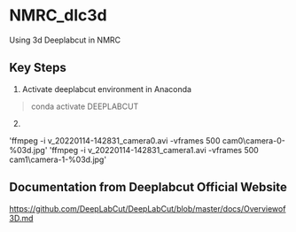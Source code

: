 # NMRC_dlc3d

Using 3d Deeplabcut in NMRC

## Key Steps

1. Activate deeplabcut environment in Anaconda

> conda activate DEEPLABCUT

2. 



'ffmpeg -i v_20220114-142831_camera0.avi -vframes 500 cam0\camera-0-%03d.jpg'
'ffmpeg -i v_20220114-142831_camera1.avi -vframes 500 cam1\camera-1-%03d.jpg'

## Documentation from Deeplabcut Official Website
https://github.com/DeepLabCut/DeepLabCut/blob/master/docs/Overviewof3D.md


